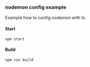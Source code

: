 ### nodemon config example
Example how to config nodemon with ts

#### Start
`npm start`
#### Build
`npm run build`